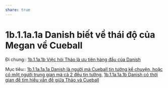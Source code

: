 ```yaml
---
share: true
---
```

# 1b.1.1a.1a Danish biết về thái độ của Megan về Cueball
Đi chung:: [1b.1.1a.1b Việc hỏi Thảo là ưu tiên hàng đầu của Danish](3%20K%E1%BA%BF%20ho%E1%BA%A1ch%20t%C3%A1c%20%C4%91%E1%BB%99ng/Th%C3%A0nh%20qu%E1%BA%A3%20mong%20mu%E1%BB%91n%20(outcome)/1b%20Th%E1%BA%A3o%20c%E1%BA%A3m%20th%E1%BA%A5y%20nh%E1%BB%AFng%20ng%C6%B0%E1%BB%9Di%20xung%20quanh%20c%C3%B4%20c%E1%BA%A3m%20th%E1%BA%A5y%20c%C3%B4%20n%C3%AAn%20tr%C3%B2%20chuy%E1%BB%87n%20v%E1%BB%9Bi%20Cueball/1b.1.1a.1b%20Vi%E1%BB%87c%20h%E1%BB%8Fi%20Th%E1%BA%A3o%20l%C3%A0%20%C6%B0u%20ti%C3%AAn%20h%C3%A0ng%20%C4%91%E1%BA%A7u%20c%E1%BB%A7a%20Danish.md)

Mục tiêu:: [1b.1.1a.1a.1a Danish là người mà Cueball tin tưởng kể chuyện, hoặc có một người trung gian mà cả 2 đều tin tưởng](1b.1.1a.1a.1a%20Danish%20l%C3%A0%20ng%C6%B0%E1%BB%9Di%20m%C3%A0%20Cueball%20tin%20t%C6%B0%E1%BB%9Fng%20k%E1%BB%83%20chuy%E1%BB%87n,%20ho%E1%BA%B7c%20c%C3%B3%20m%E1%BB%99t%20ng%C6%B0%E1%BB%9Di%20trung%20gian%20m%C3%A0%20c%E1%BA%A3%202%20%C4%91%E1%BB%81u%20tin%20t%C6%B0%E1%BB%9Fng.md), [1b.1.1a.1a.1b Danish có thời gian để tìm hiểu vấn đề giữa Thảo và Cueball](../1a%20Th%E1%BA%A3o%20c%E1%BA%A3m%20th%E1%BA%A5y%20vi%E1%BB%87c%20n%C3%B3i%20chuy%E1%BB%87n%20v%E1%BB%9Bi%20Cueball%20l%C3%A0%20c%C3%A1ch%20duy%20nh%E1%BA%A5t%20s%E1%BA%BD%20%C4%91em%20l%E1%BA%A1i%20%C4%91i%E1%BB%81u%20m%C3%A0%20m%C3%ACnh%20lu%C3%B4n%20mong%20m%E1%BB%8Fi/1b.1.1a.1a.1b%20Danish%20c%C3%B3%20th%E1%BB%9Di%20gian%20%C4%91%E1%BB%83%20t%C3%ACm%20hi%E1%BB%83u%20v%E1%BA%A5n%20%C4%91%E1%BB%81%20gi%E1%BB%AFa%20Th%E1%BA%A3o%20v%C3%A0%20Cueball.md)
